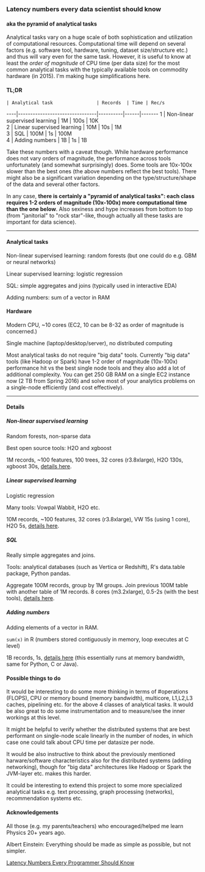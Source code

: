  
### Latency numbers every data scientist should know

#### aka the pyramid of analytical tasks

Analytical tasks vary on a huge scale of both sophistication and utilization of
computational resources. Computational time will depend on several factors 
(e.g. software tool, hardware, tuning, dataset size/structure etc.) 
and thus will vary even for the same
task. However, it is useful to know at least the *order of magnitude* of CPU time
(per data size) for the most common analytical tasks with the typically available tools on 
commodity hardware (in 2015). I'm making huge simplifications here.

#### TL;DR

    | Analytical task                | Records  | Time | Rec/s 
----|--------------------------------|----------|------|-------
1   | Non-linear supervised learning | 1M       | 100s | 10K   
2   | Linear supervised learning     | 10M      | 10s  | 1M    
3   | SQL                            | 100M     | 1s   | 100M  
4   | Adding numbers                 | 1B       | 1s   | 1B    

Take these numbers with a caveat though. While hardware performance does not
vary orders of magnitude, the performance across tools unfortunately (and somewhat
surprisingly) does. Some tools are 10x-100x slower than the best ones (the above numbers
reflect the best tools). 
There might also be a significant variation depending on the
type/structure/shape of the data and several other factors.

In any case, **there is certainly a "pyramid of analytical tasks": each class requires 
1-2 orders of magnitude (10x-100x) more
computational time than the one below**. Also sexiness and hype increases from bottom
to top (from "janitorial" to "rock star"-like, though actually all these tasks are 
important for data science).

---------------------------------

#### Analytical tasks

Non-linear supervised learning: random forests (but one could do 
e.g. GBM or neural networks)

Linear supervised learning: logistic regression

SQL: simple aggregates and joins (typically used in interactive EDA)

Adding numbers: sum of a vector in RAM


#### Hardware

Modern CPU, ~10 cores (EC2, 10 can be 8-32 as order of magnitude is concerned.)

Single machine (laptop/desktop/server), no distributed computing

Most analytical tasks do not require "big data" tools. Currently "big data" tools (like Hadoop or Spark)
have 1-2 order of magnitude (10x-100x) performance hit vs the best single node tools and they also add 
a lot of additional complexity. You can get 250 GB RAM on a single EC2 instance now 
(2 TB from Spring 2016) and solve most of your analytics problems on a single-node 
efficiently (and cost effectively).


---------------------------------

#### Details

##### Non-linear supervised learning

Random forests, non-sparse data

Best open source tools: H2O and xgboost

1M records, ~100 features, 100 trees, 32 cores (r3.8xlarge), H2O 130s, xgboost 30s, 
[details here](https://github.com/szilard/benchm-ml).


##### Linear supervised learning 

Logistic regression

Many tools: Vowpal Wabbit, H2O etc.

10M records, ~100 features, 32 cores (r3.8xlarge), VW 15s (using 1 core), H2O 5s, 
[details here](https://github.com/szilard/benchm-ml).


##### SQL

Really simple aggregates and joins.

Tools: analytical databases (such as Vertica or Redshift), R's data.table package, Python pandas.

Aggregate 100M records, group by 1M groups. Join previous 100M table with another table of 1M records.
8 cores (m3.2xlarge), 0.5-2s (with the best tools), [details here](https://github.com/szilard/benchm-databases).


##### Adding numbers

Adding elements of a vector in RAM.

`sum(x)` in R (numbers stored contiguously in memory, loop executes at C level)

1B records, 1s, [details here](https://github.com/szilard/datascience-latency/blob/master/sum-1bn.md)
(this essentially runs at memory bandwidth, same for Python, C or Java).


#### Possible things to do

It would be interesting to do some more thinking in terms of #operations (FLOPS), 
CPU or memory bound (memory bandwidth), multicore, L1,L2,L3 caches, pipelining etc. 
for the above 4 classes of analytical tasks. It would be also great to do some
instrumentation and to measure/see the inner workings at this level. 

It might be helpful to verify whether the distributed systems that are best performant
on single-node scale linearly in the number of nodes, in which case one could talk about
CPU time per datasize per node.

It would be also instructive to think about the previously mentioned harware/software
characteristics also for the distributed systems (adding networking), though for 
"big data" architectures like Hadoop or Spark the JVM-layer etc. makes this harder.

It could be interesting to extend this project to some more specialized analytical tasks 
e.g. text processing, graph processing (networks), recommendation systems etc.


#### Acknowledgements

All those (e.g. my parents/teachers) who encouraged/helped me learn Physics 20+ years ago. 

Albert Einstein: Everything should be made as simple as possible, but not simpler.

[Latency Numbers Every Programmer Should Know](https://gist.github.com/jboner/2841832)



